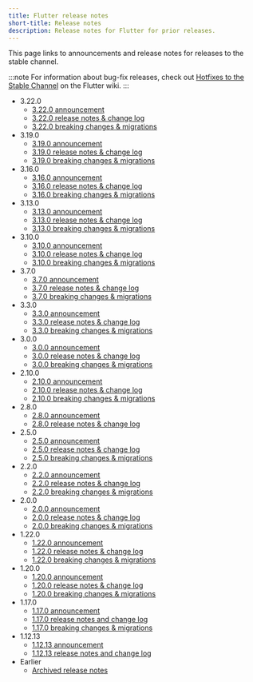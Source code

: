 ```yaml
---
title: Flutter release notes
short-title: Release notes
description: Release notes for Flutter for prior releases.
---
```


This page links to announcements and release notes for
releases to the stable channel.

:::note
For information about bug-fix releases, check out
[Hotfixes to the Stable Channel][] on the Flutter wiki.
:::

* 3.22.0
  * [3.22.0 announcement][]
  * [3.22.0 release notes & change log][]
  * [3.22.0 breaking changes & migrations][]
* 3.19.0
  * [3.19.0 announcement][]
  * [3.19.0 release notes & change log][]
  * [3.19.0 breaking changes & migrations][]
* 3.16.0
  * [3.16.0 announcement][]
  * [3.16.0 release notes & change log][]
  * [3.16.0 breaking changes & migrations][]
* 3.13.0
  * [3.13.0 announcement][]
  * [3.13.0 release notes & change log][]
  * [3.13.0 breaking changes & migrations][]
* 3.10.0
  * [3.10.0 announcement][]
  * [3.10.0 release notes & change log][]
  * [3.10.0 breaking changes & migrations][]
* 3.7.0
  * [3.7.0 announcement][]
  * [3.7.0 release notes & change log][]
  * [3.7.0 breaking changes & migrations][]
* 3.3.0
  * [3.3.0 announcement][]
  * [3.3.0 release notes & change log][]
  * [3.3.0 breaking changes & migrations][]
* 3.0.0
  * [3.0.0 announcement][]
  * [3.0.0 release notes & change log][]
  * [3.0.0 breaking changes & migrations][]
* 2.10.0
  * [2.10.0 announcement][]
  * [2.10.0 release notes & change log][]
  * [2.10.0 breaking changes & migrations][]
* 2.8.0
  * [2.8.0 announcement][]
  * [2.8.0 release notes & change log][]
* 2.5.0
  * [2.5.0 announcement][]
  * [2.5.0 release notes & change log][]
  * [2.5.0 breaking changes & migrations][]
* 2.2.0
  * [2.2.0 announcement][]
  * [2.2.0 release notes & change log][]
  * [2.2.0 breaking changes & migrations][]
* 2.0.0
  * [2.0.0 announcement][]
  * [2.0.0 release notes & change log][]
  * [2.0.0 breaking changes & migrations][]
* 1.22.0
  * [1.22.0 announcement][]
  * [1.22.0 release notes & change log][]
  * [1.22.0 breaking changes & migrations][]
* 1.20.0
  * [1.20.0 announcement][]
  * [1.20.0 release notes & change log][]
  * [1.20.0 breaking changes & migrations][]
* 1.17.0
  * [1.17.0 announcement][]
  * [1.17.0 release notes and change log][]
  * [1.17.0 breaking changes & migrations][]
* 1.12.13
  * [1.12.13 announcement][]
  * [1.12.13 release notes and change log][]
* Earlier
  * [Archived release notes][]

[3.22.0 announcement]: {{site.flutter-medium}}/whats-new-in-flutter-3-22-fbde6c164fe3
[3.22.0 release notes & change log]: /release/release-notes/release-notes-3.22.0
[3.22.0 breaking changes & migrations]: /release/breaking-changes#released-in-flutter-3-22
[3.19.0 announcement]: {{site.flutter-medium}}/whats-new-in-flutter-3-19-58b1aae242d2
[3.19.0 release notes & change log]: /release/release-notes/release-notes-3.19.0
[3.19.0 breaking changes & migrations]: /release/breaking-changes#released-in-flutter-3-19
[3.16.0 announcement]: {{site.flutter-medium}}/whats-new-in-flutter-3-16-dba6cb1015d1
[3.16.0 release notes & change log]: /release/release-notes/release-notes-3.16.0
[3.16.0 breaking changes & migrations]: /release/breaking-changes#released-in-flutter-3-16
[3.13.0 announcement]: {{site.flutter-medium}}/whats-new-in-flutter-3-13-479d9b11df4d
[3.13.0 release notes & change log]: /release/release-notes/release-notes-3.13.0
[3.13.0 breaking changes & migrations]: /release/breaking-changes#released-in-flutter-3-13
[3.10.0 announcement]: {{site.flutter-medium}}/whats-new-in-flutter-3-10-b21db2c38c73
[3.10.0 release notes & change log]: /release/release-notes/release-notes-3.10.0
[3.10.0 breaking changes & migrations]: /release/breaking-changes#released-in-flutter-3-10
[3.7.0 announcement]: {{site.flutter-medium}}/whats-new-in-flutter-3-7-38cbea71133c
[3.7.0 release notes & change log]: /release/release-notes/release-notes-3.7.0
[3.7.0 breaking changes & migrations]: /release/breaking-changes#released-in-flutter-3-7
[3.3.0 announcement]: {{site.flutter-medium}}/announcing-flutter-3-3-at-flutter-vikings-6f213e068793
[3.3.0 release notes & change log]: /release/release-notes/release-notes-3.3.0
[3.3.0 breaking changes & migrations]: /release/breaking-changes#released-in-flutter-3-3
[3.0.0 announcement]: {{site.flutter-medium}}/whats-new-in-flutter-3-8c74a5bc32d0
[3.0.0 release notes & change log]: /release/release-notes/release-notes-3.0.0
[3.0.0 breaking changes & migrations]: /release/breaking-changes#released-in-flutter-3
[2.10.0 announcement]: {{site.flutter-medium}}/whats-new-in-flutter-2-10-5aafb0314b12
[2.10.0 release notes & change log]: /release/release-notes/release-notes-2.10.0
[2.10.0 breaking changes & migrations]: /release/breaking-changes#released-in-flutter-2-10
[2.8.0 announcement]: {{site.flutter-medium}}/whats-new-in-flutter-2-8-d085b763d181
[2.8.0 release notes & change log]: /release/release-notes/release-notes-2.8.0
[2.5.0 announcement]: {{site.flutter-medium}}/whats-new-in-flutter-2-5-6f080c3f3dc
[2.5.0 release notes & change log]: /release/release-notes/release-notes-2.5.0
[2.5.0 breaking changes & migrations]: /release/breaking-changes#released-in-flutter-2-5
[2.2.0 announcement]: {{site.flutter-medium}}/whats-new-in-flutter-2-2-fd00c65e2039
[2.2.0 release notes & change log]: /release/release-notes/release-notes-2.2.0
[2.2.0 breaking changes & migrations]: /release/breaking-changes#released-in-flutter-2-2
[2.0.0 announcement]: {{site.flutter-medium}}/whats-new-in-flutter-2-0-fe8e95ecc65
[2.0.0 release notes & change log]: /release/release-notes/release-notes-2.0.0
[2.0.0 breaking changes & migrations]: /release/breaking-changes#released-in-flutter-2
[1.22.0 announcement]: {{site.flutter-medium}}/announcing-flutter-1-22-stable-44f146009e5f
[1.22.0 release notes & change log]: /release/release-notes/release-notes-1.22.0
[1.22.0 breaking changes & migrations]: /release/breaking-changes#released-in-flutter-1-22
[1.20.0 announcement]: {{site.flutter-medium}}/announcing-flutter-1-20-2aaf68c89c75
[1.20.0 release notes & change log]: /release/release-notes/release-notes-1.20.0
[1.20.0 breaking changes & migrations]: /release/breaking-changes#released-in-flutter-1-20
[1.17.0 announcement]: {{site.flutter-medium}}/announcing-flutter-1-17-4182d8af7f8e
[1.17.0 release notes and change log]: /release/release-notes/release-notes-1.17.0
[1.17.0 breaking changes & migrations]: /release/breaking-changes#released-in-flutter-1-17
[1.12.13 announcement]: {{site.flutter-medium}}/announcing-flutter-1-12-what-a-year-22c256ba525d
[1.12.13 release notes and change log]: /release/release-notes/release-notes-1.12.13
[Archived release notes]: /release/release-notes/release-notes-archive
[Hotfixes to the Stable Channel]: {{site.repo.flutter}}/blob/master/docs/releases/Hotfixes-to-the-Stable-Channel.md
